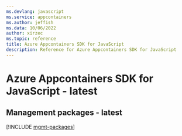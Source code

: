 ```yaml
---
ms.devlang: javascript
ms.service: appcontainers
ms.author: jeffish
ms.data: 10/06/2022
author: xirzec
ms.topic: reference
title: Azure Appcontainers SDK for JavaScript
description: Reference for Azure Appcontainers SDK for JavaScript
---
```

# Azure Appcontainers SDK for JavaScript - latest

## Management packages - latest
[!INCLUDE [mgmt-packages](appcontainers-mgmt-index.md)]